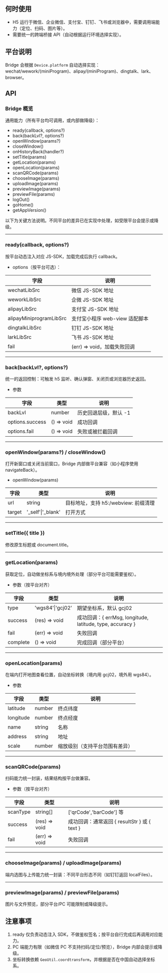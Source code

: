 ## 何时使用

- H5 运行于微信、企业微信、支付宝、钉钉、飞书或浏览器中，需要调用端能力（定位、扫码、图片等）。
- 需要统一的跨端桥接 API（自动根据运行环境选择实现）。

## 平台说明

Bridge 会根据 `Device.platform` 自动选择实现：wechat/wework/(miniProgram)、alipay/(miniProgram)、dingtalk、lark、browser。

## API

### Bridge 概览

通用能力（所有平台均可调用，或内部做降级）：

- ready(callback, options?)
- back(backLvl?, options?)
- openWindow(params?)
- closeWindow()
- onHistoryBack(handler?)
- setTitle(params)
- getLocation(params)
- openLocation(params)
- scanQRCode(params)
- chooseImage(params)
- uploadImage(params)
- previewImage(params)
- previewFile(params)
- logOut()
- goHome()
- getAppVersion()

以下为关键方法说明。不同平台的差异已在实现中处理，如受限平台会提示或降级。

---

### ready(callback, options?)

按平台动态注入对应 JS-SDK，加载完成后执行 callback。

- options（按平台可选）：

| 字段                    | 说明                           |
| ----------------------- | ------------------------------ |
| wechatLibSrc            | 微信 JS-SDK 地址               |
| weworkLibSrc            | 企微 JS-SDK 地址               |
| alipayLibSrc            | 支付宝 JS-SDK 地址             |
| alipayMiniprogramLibSrc | 支付宝小程序 web-view 适配脚本 |
| dingtalkLibSrc          | 钉钉 JS-SDK 地址               |
| larkLibSrc              | 飞书 JS-SDK 地址               |
| fail                    | (err) => void，加载失败回调    |

---

### back(backLvl?, options?)

统一的返回控制：可触发 h5 监听、确认弹窗、关闭页或浏览器历史返回。

- 参数

| 字段            | 类型       | 说明                  |
| --------------- | ---------- | --------------------- |
| backLvl         | number     | 历史回退层级，默认 -1 |
| options.success | () => void | 成功回调              |
| options.fail    | () => void | 失败或被拦截回调      |

---

### openWindow(params?) / closeWindow()

打开新窗口或关闭当前窗口，Bridge 内部做平台兼容（如小程序使用 navigateBack）。

- openWindow(params)

| 字段   | 类型                | 说明                                 |
| ------ | ------------------- | ------------------------------------ |
| url    | string              | 目标地址，支持 h5:/webview: 前缀清理 |
| target | '\_self'\|'\_blank' | 打开方式                             |

---

### setTitle({ title })

修改原生标题或 document.title。

---

### getLocation(params)

获取定位，自动做坐标系与境内境外处理（部分平台可能需要鉴权）。

- 参数（按平台对齐）

| 字段     | 类型             | 说明                                                      |
| -------- | ---------------- | --------------------------------------------------------- |
| type     | 'wgs84'\|'gcj02' | 期望坐标系，默认 gcj02                                    |
| success  | (res) => void    | 成功回调：{ errMsg, longitude, latitude, type, accuracy } |
| fail     | (err) => void    | 失败回调                                                  |
| complete | () => void       | 完成回调（部分平台）                                      |

---

### openLocation(params)

在端内打开地图查看位置，自动坐标转换（境内用 gcj02，境外用 wgs84）。

- 参数

| 字段      | 类型   | 说明                           |
| --------- | ------ | ------------------------------ |
| latitude  | number | 终点纬度                       |
| longitude | number | 终点经度                       |
| name      | string | 名称                           |
| address   | string | 地址                           |
| scale     | number | 缩放级别（支持平台范围有差异） |

---

### scanQRCode(params)

扫码能力统一封装，结果结构按平台做兼容。

- 参数（按平台对齐）

| 字段     | 类型          | 说明                                         |
| -------- | ------------- | -------------------------------------------- |
| scanType | string[]      | ['qrCode','barCode'] 等                      |
| success  | (res) => void | 成功回调：通常返回 { resultStr } 或 { text } |
| fail     | (err) => void | 失败回调                                     |

---

### chooseImage(params) / uploadImage(params)

端内选图与上传能力统一封装：不同平台形态不同（如钉钉返回 localFiles）。

---

### previewImage(params) / previewFile(params)

图片与文件预览，部分平台/PC 可能限制或降级提示。

## 注意事项

1. ready 仅负责动态注入 SDK，不做鉴权签名；按平台自行完成后再调用对应能力。
2. PC 端能力有限（如微信 PC 不支持扫码/定位/预览），Bridge 内部会提示或降级。
3. 坐标转换依赖 `GeoUtil.coordtransform`，并根据是否在中国自动选择坐标系。
